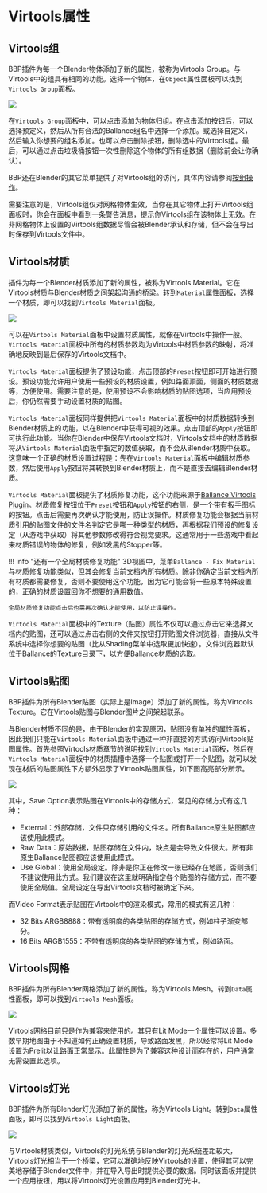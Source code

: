 # Virtools属性

## Virtools组

BBP插件为每一个Blender物体添加了新的属性，被称为Virtools Group。与Virtools中的组具有相同的功能。选择一个物体，在`Object`属性面板可以找到`Virtools Group`面板。

![](../imgs/virtools-group.png)

在`Virtools Group`面板中，可以点击添加为物体归组。在点击添加按钮后，可以选择预定义，然后从所有合法的Ballance组名中选择一个添加。或选择自定义，然后输入你想要的组名添加。也可以点击删除按钮，删除选中的Virtools组。最后，可以通过点击垃圾桶按钮一次性删除这个物体的所有组数据（删除前会让你确认）。

BBP还在Blender的其它菜单提供了对Virtools组的访问，具体内容请参阅[按组操作](./group-operations.md)。

需要注意的是，Virtools组仅对网格物体生效，当你在其它物体上打开Virtools组面板时，你会在面板中看到一条警告消息，提示你Virtools组在该物体上无效。在非网格物体上设置的Virtools组数据尽管会被Blender承认和存储，但不会在导出时保存到Virtools文件中。

## Virtools材质

插件为每一个Blender材质添加了新的属性，被称为Virtools Material。它在Virtools材质与Blender材质之间架起沟通的桥梁。转到`Material`属性面板，选择一个材质，即可以找到`Virtools Material`面板。

![](../imgs/virtools-material.png)

可以在`Virtools Material`面板中设置材质属性，就像在Virtools中操作一般。`Virtools Material`面板中所有的材质参数均为Virtools中材质参数的映射，将准确地反映到最后保存的Virtools文档中。

`Virtools Material`面板提供了预设功能，点击顶部的`Preset`按钮即可开始进行预设。预设功能允许用户使用一些预设的材质设置，例如路面顶面，侧面的材质数据等，方便使用。需要注意的是，使用预设不会影响材质的贴图选项，当应用预设后，你仍然需要手动设置材质的贴图。

`Virtools Material`面板同样提供把`Virtools Material`面板中的材质数据转换到Blender材质上的功能，以在Blender中获得可视的效果。点击顶部的`Apply`按钮即可执行此功能。当你在Blender中保存Virtools文档时，Virtools文档中的材质数据将从`Virtools Material`面板中指定的数值获取，而不会从Blender材质中获取。这意味一个正确的材质设置过程是：先在`Virtools Material`面板中编辑材质参数，然后使用`Apply`按钮将其转换到Blender材质上，而不是直接去编辑Blender材质。

`Virtools Material`面板提供了材质修复功能，这个功能来源于[Ballance Virtools Plugin](https://github.com/yyc12345/BallanceVirtoolsHelper)。材质修复按钮位于`Preset`按钮和`Apply`按钮的右侧，是一个带有扳手图标的按钮。点击后需要再次确认才能使用，防止误操作。材质修复功能会根据当前材质引用的贴图文件的文件名判定它是哪一种类型的材质，再根据我们预设的修复设定（从游戏中获取）将其他参数修改得符合视觉要求。这通常用于一些游戏中看起来材质错误的物体的修复，例如发黑的Stopper等。

!!! info "还有一个全局材质修复功能"
    3D视图中，菜单`Ballance - Fix Material`与材质修复功能类似，但其会修复当前文档内所有材质。除非你确定当前文档内所有材质都需要修复，否则不要使用这个功能，因为它可能会将一些原本特殊设置的，正确的材质设置回你不想要的通用数值。

    全局材质修复功能点击后也需再次确认才能使用，以防止误操作。

`Virtools Material`面板中的Texture（贴图）属性不仅可以通过点击它来选择文档内的贴图，还可以通过点击右侧的文件夹按钮打开贴图文件浏览器，直接从文件系统中选择你想要的贴图（比从Shading菜单中选取更加快速）。文件浏览器默认位于Ballance的Texture目录下，以方便Ballance材质的选取。

## Virtools贴图

BBP插件为所有Blender贴图（实际上是Image）添加了新的属性，称为Virtools Texture。它在Virtools贴图与Blender图片之间架起联系。

与Blender材质不同的是，由于Blender的实现原因，贴图没有单独的属性面板，因此我们只能在`Virtools Material`面板中通过一种非直接的方式访问Virtools贴图属性。首先参照Virtools材质章节的说明找到`Virtools Material`面板，然后在`Virtools Material`面板中的材质插槽中选择一个贴图或打开一个贴图，就可以发现在材质的贴图属性下方额外显示了Virtools贴图属性，如下图高亮部分所示。

![](../imgs/virtools-texture.png)

其中，Save Option表示贴图在Virtools中的存储方式，常见的存储方式有这几种：

* External：外部存储，文件只存储引用的文件名。所有Ballance原生贴图都应该使用此模式。
* Raw Data：原始数据，贴图存储在文件内，缺点是会导致文件很大。所有非原生Ballance贴图都应该使用此模式。
* Use Global：使用全局设定。除非是你正在修改一张已经存在地图，否则我们不建议使用此方式。我们建议在这里就明确指定各个贴图的存储方式，而不要使用全局值。全局设定在导出Virtools文档时被确定下来。

而Video Format表示贴图在Virtools中的渲染模式，常用的模式有这几种：

* 32 Bits ARGB8888：带有透明度的各类贴图的存储方式，例如柱子渐变部分。
* 16 Bits ARGB1555：不带有透明度的各类贴图的存储方式，例如路面。

## Virtools网格

BBP插件为所有Blender网格添加了新的属性，称为Virtools Mesh。转到`Data`属性面板，即可以找到`Virtools Mesh`面板。

![](../imgs/virtools-mesh.png)

Virtools网格目前只是作为兼容来使用的。其只有Lit Mode一个属性可以设置。多数早期地图由于不知道如何正确设置材质，导致路面发黑，所以经常将Lit Mode设置为Prelit以让路面正常显示。此属性是为了兼容这种设计而存在的，用户通常无需设置此选项。

## Virtools灯光

BBP插件为所有Blender灯光添加了新的属性，称为Virtools Light。转到`Data`属性面板，即可以找到`Virtools Light`面板。

![](../imgs/virtools-light.png)

与Virtools材质类似，Virtools的灯光系统与Blender的灯光系统差距较大，Virtools灯光相当于一个桥梁，它可以准确地反映Virtools的设置，使得其可以完美地存储于Blender文件中，并在导入导出时提供必要的数据。同时该面板并提供一个应用按钮，用以将Virtools灯光设置应用到Blender灯光中。
